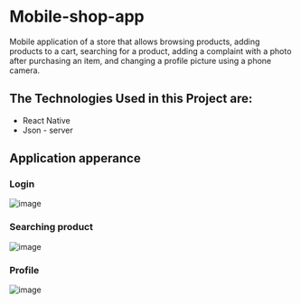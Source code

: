 # Mobile-shop-app

Mobile application of a store that allows browsing products, adding products to a cart, searching for a product, adding a complaint with a photo after purchasing an item, and changing a profile picture using a phone camera.

## The Technologies Used in this Project are:

- React Native
- Json - server

## Application apperance

### Login

![image](https://user-images.githubusercontent.com/59510358/222901296-66301325-60d8-440e-a0ad-f62a1c7d13a7.png)

### Searching product

![image](https://user-images.githubusercontent.com/59510358/222901312-f8711013-0c15-4cb5-ae6c-b0be8eeebf4a.png)

### Profile

![image](https://user-images.githubusercontent.com/59510358/222901332-b680f91d-2a26-4ad4-9795-fca113372cd8.png)

